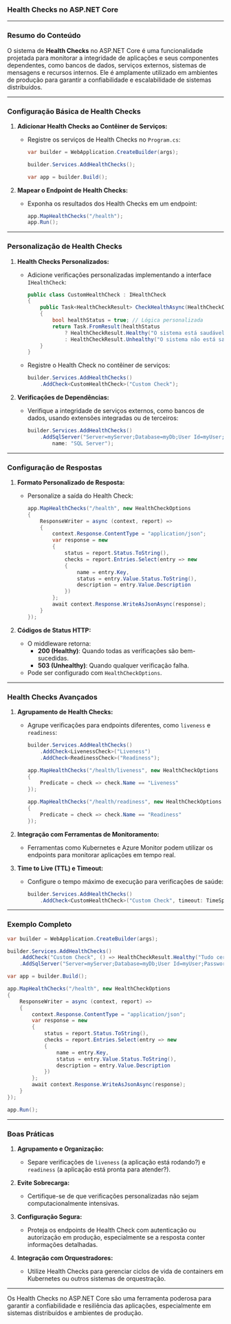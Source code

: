 ### **Health Checks no ASP.NET Core**

---

### **Resumo do Conteúdo**

O sistema de **Health Checks** no ASP.NET Core é uma funcionalidade projetada para monitorar a integridade de aplicações e seus componentes dependentes, como bancos de dados, serviços externos, sistemas de mensagens e recursos internos. Ele é amplamente utilizado em ambientes de produção para garantir a confiabilidade e escalabilidade de sistemas distribuídos.

---

### **Configuração Básica de Health Checks**

1. **Adicionar Health Checks ao Contêiner de Serviços:**
   - Registre os serviços de Health Checks no `Program.cs`:
     ```csharp
     var builder = WebApplication.CreateBuilder(args);

     builder.Services.AddHealthChecks();

     var app = builder.Build();
     ```

2. **Mapear o Endpoint de Health Checks:**
   - Exponha os resultados dos Health Checks em um endpoint:
     ```csharp
     app.MapHealthChecks("/health");
     app.Run();
     ```

---

### **Personalização de Health Checks**

1. **Health Checks Personalizados:**
   - Adicione verificações personalizadas implementando a interface `IHealthCheck`:
     ```csharp
     public class CustomHealthCheck : IHealthCheck
     {
         public Task<HealthCheckResult> CheckHealthAsync(HealthCheckContext context, CancellationToken cancellationToken = default)
         {
             bool healthStatus = true; // Lógica personalizada
             return Task.FromResult(healthStatus
                 ? HealthCheckResult.Healthy("O sistema está saudável.")
                 : HealthCheckResult.Unhealthy("O sistema não está saudável."));
         }
     }
     ```

   - Registre o Health Check no contêiner de serviços:
     ```csharp
     builder.Services.AddHealthChecks()
         .AddCheck<CustomHealthCheck>("Custom Check");
     ```

2. **Verificações de Dependências:**
   - Verifique a integridade de serviços externos, como bancos de dados, usando extensões integradas ou de terceiros:
     ```csharp
     builder.Services.AddHealthChecks()
         .AddSqlServer("Server=myServer;Database=myDb;User Id=myUser;Password=myPass;",
             name: "SQL Server");
     ```

---

### **Configuração de Respostas**

1. **Formato Personalizado de Resposta:**
   - Personalize a saída do Health Check:
     ```csharp
     app.MapHealthChecks("/health", new HealthCheckOptions
     {
         ResponseWriter = async (context, report) =>
         {
             context.Response.ContentType = "application/json";
             var response = new
             {
                 status = report.Status.ToString(),
                 checks = report.Entries.Select(entry => new
                 {
                     name = entry.Key,
                     status = entry.Value.Status.ToString(),
                     description = entry.Value.Description
                 })
             };
             await context.Response.WriteAsJsonAsync(response);
         }
     });
     ```

2. **Códigos de Status HTTP:**
   - O middleware retorna:
     - **200 (Healthy)**: Quando todas as verificações são bem-sucedidas.
     - **503 (Unhealthy)**: Quando qualquer verificação falha.
   - Pode ser configurado com `HealthCheckOptions`.

---

### **Health Checks Avançados**

1. **Agrupamento de Health Checks:**
   - Agrupe verificações para endpoints diferentes, como `liveness` e `readiness`:
     ```csharp
     builder.Services.AddHealthChecks()
         .AddCheck<LivenessCheck>("Liveness")
         .AddCheck<ReadinessCheck>("Readiness");

     app.MapHealthChecks("/health/liveness", new HealthCheckOptions
     {
         Predicate = check => check.Name == "Liveness"
     });

     app.MapHealthChecks("/health/readiness", new HealthCheckOptions
     {
         Predicate = check => check.Name == "Readiness"
     });
     ```

2. **Integração com Ferramentas de Monitoramento:**
   - Ferramentas como Kubernetes e Azure Monitor podem utilizar os endpoints para monitorar aplicações em tempo real.

3. **Time to Live (TTL) e Timeout:**
   - Configure o tempo máximo de execução para verificações de saúde:
     ```csharp
     builder.Services.AddHealthChecks()
         .AddCheck<CustomHealthCheck>("Custom Check", timeout: TimeSpan.FromSeconds(5));
     ```

---

### **Exemplo Completo**

```csharp
var builder = WebApplication.CreateBuilder(args);

builder.Services.AddHealthChecks()
    .AddCheck("Custom Check", () => HealthCheckResult.Healthy("Tudo certo!"))
    .AddSqlServer("Server=myServer;Database=myDb;User Id=myUser;Password=myPass;", name: "SQL Server");

var app = builder.Build();

app.MapHealthChecks("/health", new HealthCheckOptions
{
    ResponseWriter = async (context, report) =>
    {
        context.Response.ContentType = "application/json";
        var response = new
        {
            status = report.Status.ToString(),
            checks = report.Entries.Select(entry => new
            {
                name = entry.Key,
                status = entry.Value.Status.ToString(),
                description = entry.Value.Description
            })
        };
        await context.Response.WriteAsJsonAsync(response);
    }
});

app.Run();
```

---

### **Boas Práticas**

1. **Agrupamento e Organização:**
   - Separe verificações de `liveness` (a aplicação está rodando?) e `readiness` (a aplicação está pronta para atender?).

2. **Evite Sobrecarga:**
   - Certifique-se de que verificações personalizadas não sejam computacionalmente intensivas.

3. **Configuração Segura:**
   - Proteja os endpoints de Health Check com autenticação ou autorização em produção, especialmente se a resposta conter informações detalhadas.

4. **Integração com Orquestradores:**
   - Utilize Health Checks para gerenciar ciclos de vida de containers em Kubernetes ou outros sistemas de orquestração.

---

Os Health Checks no ASP.NET Core são uma ferramenta poderosa para garantir a confiabilidade e resiliência das aplicações, especialmente em sistemas distribuídos e ambientes de produção.
